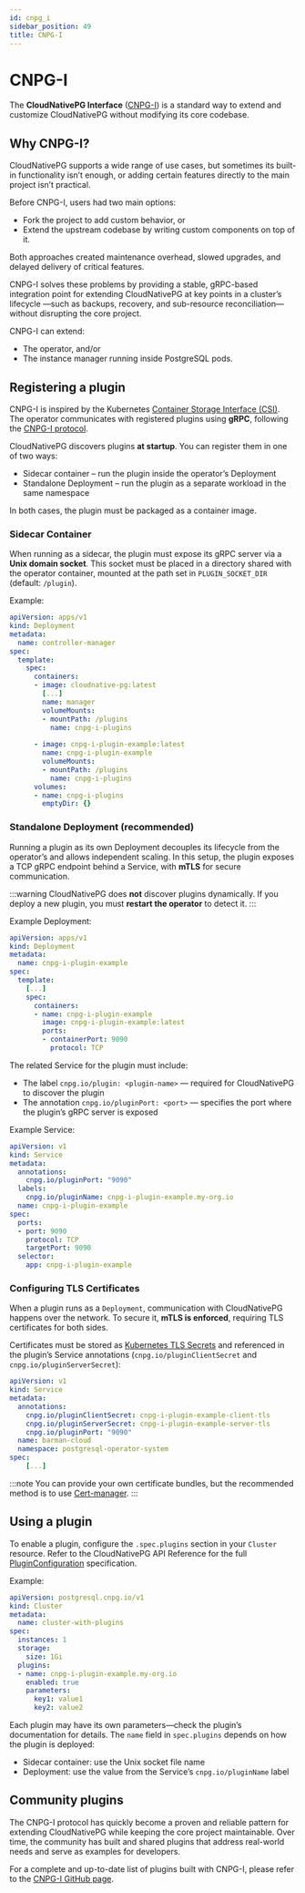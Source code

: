 ```yaml
---
id: cnpg_i
sidebar_position: 49
title: CNPG-I
---
```


# CNPG-I
<!-- SPDX-License-Identifier: CC-BY-4.0 -->

The **CloudNativePG Interface** ([CNPG-I](https://github.com/cloudnative-pg/cnpg-i))
is a standard way to extend and customize CloudNativePG without modifying its
core codebase.

## Why CNPG-I?

CloudNativePG supports a wide range of use cases, but sometimes its built-in
functionality isn’t enough, or adding certain features directly to the main
project isn’t practical.

Before CNPG-I, users had two main options:

- Fork the project to add custom behavior, or
- Extend the upstream codebase by writing custom components on top of it.

Both approaches created maintenance overhead, slowed upgrades, and delayed delivery of critical features.

CNPG-I solves these problems by providing a stable, gRPC-based integration
point for extending CloudNativePG at key points in a cluster’s lifecycle —such
as backups, recovery, and sub-resource reconciliation— without disrupting the
core project.

CNPG-I can extend:

- The operator, and/or
- The instance manager running inside PostgreSQL pods.

## Registering a plugin

CNPG-I is inspired by the Kubernetes
[Container Storage Interface (CSI)](https://kubernetes.io/blog/2019/01/15/container-storage-interface-ga/).
The operator communicates with registered plugins using **gRPC**, following the
[CNPG-I protocol](https://github.com/cloudnative-pg/cnpg-i/blob/main/docs/protocol.md).

CloudNativePG discovers plugins **at startup**. You can register them in one of two ways:

- Sidecar container – run the plugin inside the operator’s Deployment
- Standalone Deployment – run the plugin as a separate workload in the same
  namespace

In both cases, the plugin must be packaged as a container image.

### Sidecar Container

When running as a sidecar, the plugin must expose its gRPC server via a **Unix
domain socket**. This socket must be placed in a directory shared with the
operator container, mounted at the path set in `PLUGIN_SOCKET_DIR` (default:
`/plugin`).

Example:

```yaml
apiVersion: apps/v1
kind: Deployment
metadata:
  name: controller-manager
spec:
  template:
    spec:
      containers:
      - image: cloudnative-pg:latest
        [...]
        name: manager
        volumeMounts:
        - mountPath: /plugins
          name: cnpg-i-plugins
            
      - image: cnpg-i-plugin-example:latest
        name: cnpg-i-plugin-example
        volumeMounts:
        - mountPath: /plugins
          name: cnpg-i-plugins
      volumes:
      - name: cnpg-i-plugins
        emptyDir: {}
```

### Standalone Deployment (recommended)

Running a plugin as its own Deployment decouples its lifecycle from the
operator’s and allows independent scaling. In this setup, the plugin exposes a
TCP gRPC endpoint behind a Service, with **mTLS** for secure communication.

:::warning
    CloudNativePG does **not** discover plugins dynamically. If you deploy a new
    plugin, you must **restart the operator** to detect it.
:::

Example Deployment:

```yaml
apiVersion: apps/v1
kind: Deployment
metadata:
  name: cnpg-i-plugin-example
spec:
  template:
    [...]
    spec:
      containers:
      - name: cnpg-i-plugin-example
        image: cnpg-i-plugin-example:latest
        ports:
        - containerPort: 9090
          protocol: TCP
```

The related Service for the plugin must include:

- The label `cnpg.io/plugin: <plugin-name>` — required for CloudNativePG to
  discover the plugin
- The annotation `cnpg.io/pluginPort: <port>` — specifies the port where the
  plugin’s gRPC server is exposed

Example Service:

```yaml
apiVersion: v1
kind: Service
metadata:
  annotations:
    cnpg.io/pluginPort: "9090"
  labels:
    cnpg.io/pluginName: cnpg-i-plugin-example.my-org.io
  name: cnpg-i-plugin-example
spec:
  ports:
  - port: 9090
    protocol: TCP
    targetPort: 9090
  selector:
    app: cnpg-i-plugin-example
```

### Configuring TLS Certificates

When a plugin runs as a `Deployment`, communication with CloudNativePG happens
over the network. To secure it, **mTLS is enforced**, requiring TLS
certificates for both sides.

Certificates must be stored as [Kubernetes TLS Secrets](https://kubernetes.io/docs/concepts/configuration/secret/#tls-secrets)
and referenced in the plugin’s Service annotations
(`cnpg.io/pluginClientSecret` and `cnpg.io/pluginServerSecret`):

```yaml
apiVersion: v1
kind: Service
metadata:
  annotations:
    cnpg.io/pluginClientSecret: cnpg-i-plugin-example-client-tls
    cnpg.io/pluginServerSecret: cnpg-i-plugin-example-server-tls
    cnpg.io/pluginPort: "9090"
  name: barman-cloud
  namespace: postgresql-operator-system
spec:
    [...]
```

:::note
    You can provide your own certificate bundles, but the recommended method is
    to use [Cert-manager](https://cert-manager.io).
:::

## Using a plugin

To enable a plugin, configure the `.spec.plugins` section in your `Cluster`
resource. Refer to the CloudNativePG API Reference for the full
[PluginConfiguration](https://cloudnative-pg.io/documentation/current/cloudnative-pg.v1/#postgresql-cnpg-io-v1-PluginConfiguration)
specification.

Example:

```yaml
apiVersion: postgresql.cnpg.io/v1
kind: Cluster
metadata:
  name: cluster-with-plugins
spec:
  instances: 1
  storage:
    size: 1Gi
  plugins:
  - name: cnpg-i-plugin-example.my-org.io
    enabled: true
    parameters:
      key1: value1
      key2: value2
```

Each plugin may have its own parameters—check the plugin’s documentation for
details. The `name` field in `spec.plugins` depends on how the plugin is
deployed:

- Sidecar container: use the Unix socket file name
- Deployment: use the value from the Service’s `cnpg.io/pluginName` label

## Community plugins

The CNPG-I protocol has quickly become a proven and reliable pattern for
extending CloudNativePG while keeping the core project maintainable.
Over time, the community has built and shared plugins that address real-world
needs and serve as examples for developers.

For a complete and up-to-date list of plugins built with CNPG-I, please refer to the
[CNPG-I GitHub page](https://github.com/cloudnative-pg/cnpg-i?tab=readme-ov-file#projects-built-with-cnpg-i).
